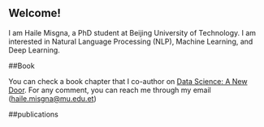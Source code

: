 ## Welcome!

I am Haile Misgna, a PhD student at Beijing University of Technology. I am interested in Natural Language Processing (NLP), Machine Learning, and Deep Learning. 

##Book

You can check  a book chapter that I co-author on [Data Science: A New Door](https://github.com/misgna/misgna/blob/main/Data_Science_A_New_Door.pdf). For any comment, you can reach me through my email (haile.misgna@mu.edu.et)


##publications
